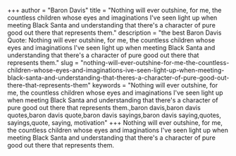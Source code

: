 +++
author = "Baron Davis"
title = "Nothing will ever outshine, for me, the countless children whose eyes and imaginations I've seen light up when meeting Black Santa and understanding that there's a character of pure good out there that represents them."
description = "the best Baron Davis Quote: Nothing will ever outshine, for me, the countless children whose eyes and imaginations I've seen light up when meeting Black Santa and understanding that there's a character of pure good out there that represents them."
slug = "nothing-will-ever-outshine-for-me-the-countless-children-whose-eyes-and-imaginations-ive-seen-light-up-when-meeting-black-santa-and-understanding-that-theres-a-character-of-pure-good-out-there-that-represents-them"
keywords = "Nothing will ever outshine, for me, the countless children whose eyes and imaginations I've seen light up when meeting Black Santa and understanding that there's a character of pure good out there that represents them.,baron davis,baron davis quotes,baron davis quote,baron davis sayings,baron davis saying,quotes, sayings,quote, saying, motivation"
+++
Nothing will ever outshine, for me, the countless children whose eyes and imaginations I've seen light up when meeting Black Santa and understanding that there's a character of pure good out there that represents them.
